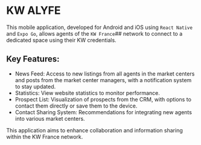 # KW ALYFE

This mobile application, developed for Android and iOS using `React Native` and `Expo Go`, allows agents of the `KW France`## network to connect to a dedicated space using their KW credentials.

## Key Features:

- News Feed: Access to new listings from all agents in the market centers and posts from the market center managers, with a notification system to stay updated.
- Statistics: View website statistics to monitor performance.
- Prospect List: Visualization of prospects from the CRM, with options to contact them directly or save them to the device.
- Contact Sharing System: Recommendations for integrating new agents into various market centers.

This application aims to enhance collaboration and information sharing within the KW France network.